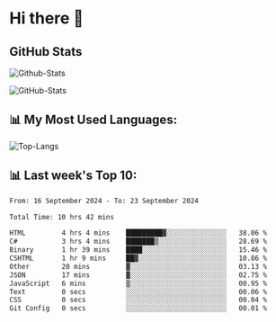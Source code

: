 # Hi there 👋

## GitHub Stats
![Github-Stats](https://github-readme-stats-sigma-five.vercel.app/api?username=ltorson&show_icons=true&theme=radical&count_private=true&show=reviews,discussions_started,discussions_answered,prs_merged,prs_merged_percentage)

![GitHub-Stats](https://github-readme-stats.vercel.app/api/wakatime?username=LeeTorson&theme=synthwave&size_weight=0.5&count_weight=0.5&title_color=36F9F6&langs_count=10&count_private=true)

## 📊 My Most Used Languages:
![Top-Langs](https://github-readme-stats-sigma-five.vercel.app/api/top-langs/?username=LTorson&layout=compact&langs_count=10)


## 📊 Last week's Top 10:
<!--START_SECTION:waka-->

```txt
From: 16 September 2024 - To: 23 September 2024

Total Time: 10 hrs 42 mins

HTML         4 hrs 4 mins    █████████▓░░░░░░░░░░░░░░░   38.06 %
C#           3 hrs 4 mins    ███████▒░░░░░░░░░░░░░░░░░   28.69 %
Binary       1 hr 39 mins    ████░░░░░░░░░░░░░░░░░░░░░   15.46 %
CSHTML       1 hr 9 mins     ██▓░░░░░░░░░░░░░░░░░░░░░░   10.86 %
Other        20 mins         ▓░░░░░░░░░░░░░░░░░░░░░░░░   03.13 %
JSON         17 mins         ▓░░░░░░░░░░░░░░░░░░░░░░░░   02.75 %
JavaScript   6 mins          ▒░░░░░░░░░░░░░░░░░░░░░░░░   00.95 %
Text         0 secs          ░░░░░░░░░░░░░░░░░░░░░░░░░   00.06 %
CSS          0 secs          ░░░░░░░░░░░░░░░░░░░░░░░░░   00.04 %
Git Config   0 secs          ░░░░░░░░░░░░░░░░░░░░░░░░░   00.01 %
```

<!--END_SECTION:waka-->
